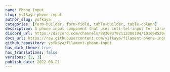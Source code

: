 ```yaml
---
name: Phone Input
slug: ysfkaya-phone-input
author_slug: ysfkaya
categories: [form-builder, form-field, table-builder, table-column]
description: A phone input component that uses intl-tel-input for Laravel Filament 
discord_url: https://discord.com/channels/883083792112300104/1016685204171149383
docs_url: https://raw.githubusercontent.com/ysfkaya/filament-phone-input/main/README.md
github_repository: ysfkaya/filament-phone-input
has_dark_theme: true
has_translations: false
versions: [2, 3]
publish_date: 2022-08-21
---
```

